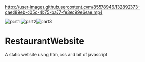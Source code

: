 
https://user-images.githubusercontent.com/85578946/132892373-caed89eb-d05c-4b75-ba77-fe3ec99e6eae.mp4

![part1](https://user-images.githubusercontent.com/85578946/132894420-db54ad2e-e834-4d8b-b77e-f32b706e4b32.png)
![part2](https://user-images.githubusercontent.com/85578946/132896127-54adfc92-73e4-4dd2-8eb3-ac0079bdd108.png)![part3](https://user-images.githubusercontent.com/85578946/132896326-6a916f61-0243-400e-8f88-14f6f9137aab.png)








# RestaurantWebsite
A static website using html,css and bit of javascript
